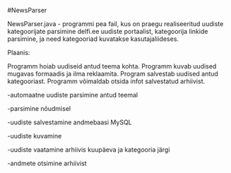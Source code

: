#NewsParser

NewsParser.java - programmi pea fail, kus on praegu realiseeritud uudiste kategoorijate parsimine delfi.ee uudiste portaalist,  kategoorija linkide parsimine, ja need kategooriad kuvatakse kasutajaliideses.

Plaanis:

Programm hoiab uudiseid antud teema kohta. Programm kuvab uudised mugavas formaadis ja ilma reklaamita. Program salvestab uudised antud kategooriast. Programm võimaldab otsida infot salvestatud arhiivist.

-automaatne uudiste parsimine antud teemal

-parsimine nõudmisel

-uudiste salvestamine andmebaasi MySQL

-uudiste kuvamine

-uudiste vaatamine arhiivis kuupäeva ja kategooria järgi

-andmete otsimine arhiivist


